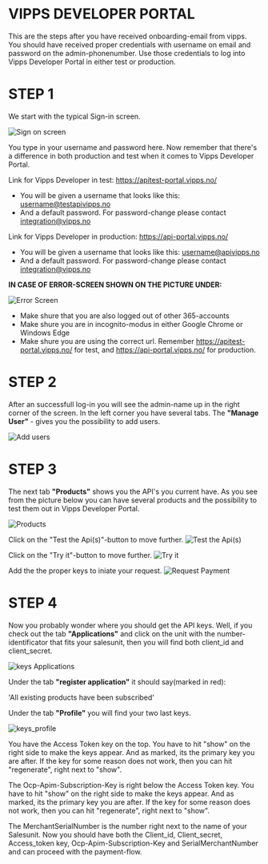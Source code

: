 # VIPPS DEVELOPER PORTAL

This are the steps after you have received onboarding-email from vipps. You should have received proper credentials with username on email and password on the admin-phonenumber. Use those credentials to log into Vipps Developer Portal in either test or production.

# STEP 1
We start with the typical Sign-in screen.

![Sign on screen](https://github.com/vippsas/vipps-ecom-api/blob/master/Vipps_Developer_Portal_SamplePictures/Vipps_sign_in.PNG?raw=true "Title")

You type in your username and password here.
Now remember that there's a difference in both production and test when it comes to Vipps Developer Portal.

Link for Vipps Developer in test: https://apitest-portal.vipps.no/
- You will be given a username that looks like this: username@testapivipps.no
- And a default password. For password-change please contact integration@vipps.no

Link for Vipps Developer in production: https://api-portal.vipps.no/
- You will be given a username that looks like this:
username@apivipps.no
- And a default password. For password-change please contact integration@vipps.no

**IN CASE OF ERROR-SCREEN SHOWN ON THE PICTURE UNDER:**

![Error Screen](https://github.com/vippsas/vipps-ecom-api/blob/master/Vipps_Developer_Portal_SamplePictures/Error-Screen.PNG?raw=true "Title")

- Make shure that you are also logged out of other 365-accounts
- Make shure you are in incognito-modus in either Google Chrome or Windows Edge
- Make shure you are using the correct url. Remember https://apitest-portal.vipps.no/ for test, and https://api-portal.vipps.no/ for production.

# STEP 2
After an successfull log-in you will see the admin-name up in the right corner of the screen. In the left corner you have several tabs.
The **"Manage User"** - gives you the possibility to add users.

![Add users](https://github.com/vippsas/vipps-ecom-api/blob/master/Vipps_Developer_Portal_SamplePictures/add_user_vipps_developer_portal.PNG?raw=true "Title")

# STEP 3
The next tab **"Products"** shows you the API's you current have. As you see from the picture below you can have several products and the possibility to test them out in Vipps Developer Portal.

![Products](https://github.com/vippsas/vipps-ecom-api/blob/master/Vipps_Developer_Portal_SamplePictures/products_vipps_dev.PNG?raw=true "Title")

Click on the "Test the Api(s)"-button to move further.
![Test the Api(s)](https://github.com/vippsas/vipps-ecom-api/blob/master/Vipps_Developer_Portal_SamplePictures/Test_the_api.PNG?raw=true "Title")

Click on the "Try it"-button to move further.
![Try it](https://github.com/vippsas/vipps-ecom-api/blob/master/Vipps_Developer_Portal_SamplePictures/Try_it_out.PNG?raw=true "Title")

Add the the proper keys to iniate your request.
![Request Payment](https://github.com/vippsas/vipps-ecom-api/blob/master/Vipps_Developer_Portal_SamplePictures/Request_payment.PNG?raw=true "Title")

# STEP 4
Now you probably wonder where you should get the API keys. Well, if you check out the tab **"Applications"** and click on the unit with the number-identificator that fits your salesunit, then you will find both client_id and client_secret.

![keys Applications](https://github.com/vippsas/vipps-ecom-api/blob/master/Vipps_Developer_Portal_SamplePictures/keys_application.PNG?raw=true "Title")

Under the tab **"register application"** it should say(marked in red):

'All existing products have been subscribed'

Under the tab **"Profile"** you will find your two last keys.

![keys_profile](https://github.com/vippsas/vipps-ecom-api/blob/master/Vipps_Developer_Portal_SamplePictures/keys_profile.PNG?raw=true "Title")

You have the Access Token key on the top. You have to hit "show" on the right side to make the keys appear. And as marked, its the primary key you are after. If the key for some reason does not work, then you can hit "regenerate", right next to "show".

The Ocp-Apim-Subscription-Key is right below the Access Token key. You have to hit "show" on the right side to make the keys appear. And as marked, its the primary key you are after. If the key for some reason does not work, then you can hit "regenerate", right next to "show".

The MerchantSerialNumber is the number right next to the name of your Salesunit. Now you should have both the Client_id, Client_secret, Access_token key, Ocp-Apim-Subscription-Key and SerialMerchantNumber and can proceed with the payment-flow.
